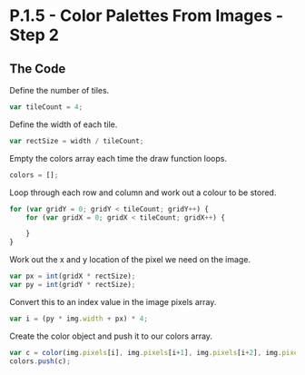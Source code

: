 # P.1.5 - Color Palettes From Images - Step 2

## The Code

Define the number of tiles.

```js
var tileCount = 4;
```

Define the width of each tile.

```js
var rectSize = width / tileCount;
```

Empty the colors array each time the draw function loops.

```js
colors = [];
```

Loop through each row and column and work out a colour to be stored.

```js
for (var gridY = 0; gridY < tileCount; gridY++) {
    for (var gridX = 0; gridX < tileCount; gridX++) {

    }
}
```

Work out the x and y location of the pixel we need on the image.

```js
var px = int(gridX * rectSize);
var py = int(gridY * rectSize);
```

Convert this to an index value in the image pixels array.

```js
var i = (py * img.width + px) * 4;
```

Create the color object and push it to our colors array.

```js
var c = color(img.pixels[i], img.pixels[i+1], img.pixels[i+2], img.pixels[i+3]);
colors.push(c);
```
